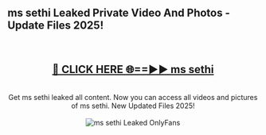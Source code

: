 <h2>ms sethi Leaked Private Video And Photos - Update Files 2025!</h2>
<br>
<div align="center">
<h2><a href="https://linkcuts.com/hfmhzwbr" rel="nofollow">🔴 CLICK HERE 🌐==►► ms sethi</a></h2>
<br>
Get ms sethi leaked all content. Now you can access all videos and pictures of ms sethi. New Updated Files 2025!
<br>
<br>
<a href="https://linkcuts.com/hfmhzwbr" rel="nofollow" data-target="animated-image.originalLink"><img src="https://i.ibb.co.com/WyWwxjT/player-gif2.gif" alt="ms sethi Leaked OnlyFans" style="max-width: 100%; display: inline-block;" data-target="animated-image.originalImage"></a>
</div>
<br>